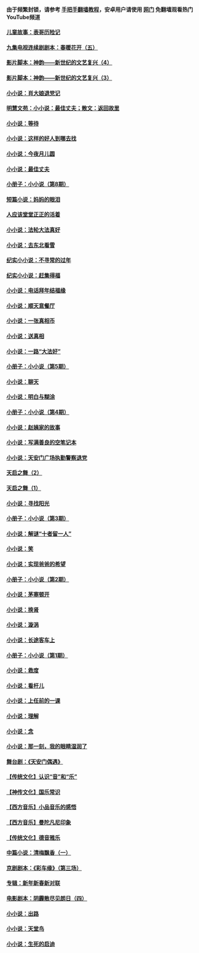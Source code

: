 #### 由于频繁封锁，请参考 [手把手翻墙教程](https://github.com/gfw-breaker/guides/wiki/)，安卓用户请使用 [网门](https://github.com/gfw-breaker/nogfw/blob/master/dl.md?t=07181300) 免翻墙观看热门YouTube频道 

#### [儿童故事：表哥历险记](../pages/328/383535.md?t=07181300) 

#### [九集电视连续剧剧本：春暖花开（五）](../pages/328/275919.md?t=07181300) 

#### [影片脚本：神韵——新世纪的文艺复兴（4）](../pages/328/266089.md?t=07181300) 

#### [影片脚本：神韵——新世纪的文艺复兴（3）](../pages/328/266087.md?t=07181300) 

#### [小小说：肖大娘退党记](../pages/328/239807.md?t=07181300) 

#### [明慧文苑：小小说：最佳丈夫；散文：返回故里](../pages/328/3439.md?t=07181300) 

#### [小小说：等待](../pages/328/223927.md?t=07181300) 

#### [小小说：这样的好人到哪去找](../pages/328/209396.md?t=07181300) 

#### [小小说：今夜月儿圆](../pages/328/193588.md?t=07181300) 

#### [小小说：最佳丈夫](../pages/328/190938.md?t=07181300) 

#### [小册子：小小说（第8期）](../pages/328/188202.md?t=07181300) 

#### [短篇小说：妈妈的眼泪](../pages/328/187712.md?t=07181300) 

#### [人应该堂堂正正的活着](../pages/328/182430.md?t=07181300) 

#### [小小说：法轮大法真好](../pages/328/174669.md?t=07181300) 

#### [小小说：去东北看雪](../pages/328/173882.md?t=07181300) 

#### [纪实小小说：不寻常的过年](../pages/328/173187.md?t=07181300) 

#### [纪实小小说：赶集得福](../pages/328/172652.md?t=07181300) 

#### [小小说：电话拜年结福缘](../pages/328/172533.md?t=07181300) 

#### [小小说：顺天意餐厅](../pages/328/170182.md?t=07181300) 

#### [小小说：一张真相币](../pages/328/169410.md?t=07181300) 

#### [小小说：送真相](../pages/328/166713.md?t=07181300) 

#### [小小说：一路“大法好”](../pages/328/162016.md?t=07181300) 

#### [小册子：小小说（第5期）](../pages/328/161131.md?t=07181300) 

#### [小小说：聊天](../pages/328/159640.md?t=07181300) 

#### [小小说：明白与糊涂](../pages/328/158101.md?t=07181300) 

#### [小册子：小小说（第4期）](../pages/328/158006.md?t=07181300) 

#### [小小说：赵姨家的故事](../pages/328/157843.md?t=07181300) 

#### [小小说：写满善良的空笔记本](../pages/328/157382.md?t=07181300) 

#### [小小说：天安门广场执勤警察退党](../pages/328/156982.md?t=07181300) 

#### [天启之舞（2）](../pages/328/153440.md?t=07181300) 

#### [天启之舞（1）](../pages/328/153439.md?t=07181300) 

#### [小小说：寻找阳光](../pages/328/153065.md?t=07181300) 

#### [小册子：小小说（第3期）](../pages/328/151715.md?t=07181300) 

#### [小小说：解谜“十者留一人”](../pages/328/148967.md?t=07181300) 

#### [小小说：笑](../pages/328/148905.md?t=07181300) 

#### [小小说：实现爸爸的希望](../pages/328/148096.md?t=07181300) 

#### [小册子：小小说（第2期）](../pages/328/147214.md?t=07181300) 

#### [小小说：茅塞顿开](../pages/328/147030.md?t=07181300) 

#### [小小说：换肾](../pages/328/146770.md?t=07181300) 

#### [小小说：漩涡](../pages/328/146683.md?t=07181300) 

#### [小小说：长途客车上](../pages/328/145076.md?t=07181300) 

#### [小册子：小小说（第1期）](../pages/328/143963.md?t=07181300) 

#### [小小说：救度](../pages/328/143927.md?t=07181300) 

#### [小小说：看杆儿](../pages/328/142137.md?t=07181300) 

#### [小小说：上任前的一课](../pages/328/140808.md?t=07181300) 

#### [小小说：理解](../pages/328/140476.md?t=07181300) 

#### [小小说：念](../pages/328/139513.md?t=07181300) 

#### [小小说：那一刻，我的眼睛湿润了](../pages/328/138476.md?t=07181300) 

#### [舞台剧：《天安门偶遇》](../pages/328/117155.md?t=07181300) 

#### [【传统文化】认识“音”和“乐”](../pages/328/108667.md?t=07181300) 

#### [【神传文化】国乐常识](../pages/328/104225.md?t=07181300) 

#### [【西方音乐】小品音乐的感悟](../pages/328/102924.md?t=07181300) 

#### [【西方音乐】曼陀凡尼印象](../pages/328/102922.md?t=07181300) 

#### [【传统文化】德音雅乐](../pages/328/102923.md?t=07181300) 

#### [中篇小说：清梅飘香（一）](../pages/328/101058.md?t=07181300) 

#### [京剧剧本：《彩车缘》（第三场）](../pages/328/96434.md?t=07181300) 

#### [专辑：新年新春新对联](../pages/328/94991.md?t=07181300) 

#### [电影剧本：阴霾散尽见朗日（四）](../pages/328/87081.md?t=07181300) 

#### [小小说：出路](../pages/328/84848.md?t=07181300) 

#### [小小说：天堂鸟](../pages/328/83084.md?t=07181300) 

#### [小小说：生死的启迪](../pages/328/70977.md?t=07181300) 


